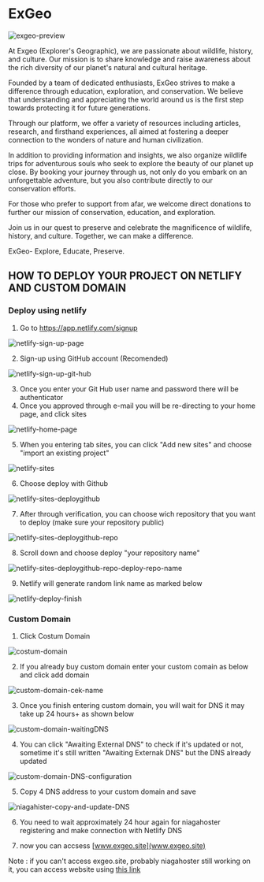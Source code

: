# ExGeo
![exgeo-preview](/assets/exgeo-preview.png)

At Exgeo (Explorer's Geographic), we are passionate about wildlife, history, and culture. Our mission is to share knowledge and raise awareness about the rich diversity of our planet's natural and cultural heritage.

Founded by a team of dedicated enthusiasts, ExGeo strives to make a difference through education, exploration, and conservation. We believe that understanding and appreciating the world around us is the first step towards protecting it for future generations.

Through our platform, we offer a variety of resources including articles, research, and firsthand experiences, all aimed at fostering a deeper connection to the wonders of nature and human civilization.

In addition to providing information and insights, we also organize wildlife trips for adventurous souls who seek to explore the beauty of our planet up close. By booking your journey through us, not only do you embark on an unforgettable adventure, but you also contribute directly to our conservation efforts.

For those who prefer to support from afar, we welcome direct donations to further our mission of conservation, education, and exploration.

Join us in our quest to preserve and celebrate the magnificence of wildlife, history, and culture. Together, we can make a difference.

ExGeo- Explore, Educate, Preserve.

## HOW TO DEPLOY YOUR PROJECT ON NETLIFY AND CUSTOM DOMAIN

### Deploy using netlify

1. Go to https://app.netlify.com/signup

![netlify-sign-up-page](/assets/netlify-sign-up.png)

2. Sign-up using GitHub account (Recomended)

![netlify-sign-up-git-hub](/assets/netlify-sign-up-github.png)

3. Once you enter your Git Hub user name and password there will be authenticator
4. Once you approved through e-mail you will be re-directing to your home page, and click sites

![netlify-home-page](/assets/netlify-home-page.png)

5. When you entering tab sites, you can click "Add new sites" and choose "import an existing project"

![netlify-sites](/assets/netlify-sites2.png)

6. Choose deploy with Github

![netlify-sites-deploygithub](/assets/netlify-sites-deploygithub.png)

7. After through verification, you can choose wich repository that you want to deploy (make sure your repository public)

![netlify-sites-deploygithub-repo](/assets/netlify-sites-deploygithub-repo.png)

8. Scroll down and choose deploy "your repository name"

![netlify-sites-deploygithub-repo-deploy-repo-name](/assets/netlify-sites-deploygithub-repo-deploy-repo-name.png)

9. Netlify will generate random link name as marked below

![netlify-deploy-finish](/assets/netlify-deployed.png)

### Custom Domain

1. Click Costum Domain

![costum-domain](/assets/netlify-custom-domain.png)

2. If you already buy custom domain enter your custom comain as below and click add domain

![custom-domain-cek-name](/assets/netlify-custom-domain-chekname.png)

3. Once you finish entering custom domain, you will wait for DNS it may take up 24 hours+ as shown below

![custom-domain-waitingDNS](/assets/netlify-custom-domain-waitingDNS.png)

4. You can click "Awaiting External DNS" to check if it's updated or not, sometime it's still written "Awaiting Externak DNS" but the DNS already updated

![custom-domain-DNS-configuration](/assets/netlify-custom-domain-DNS-configuration.png)

5. Copy 4 DNS address to your custom domain and save

![niagahister-copy-and-update-DNS](/assets/niagahoster-update-DNS2.png)

6. You need to wait approximately 24 hour again for niagahoster registering and make connection with Netlify DNS

7. now you can accsess [www.exgeo.site](www.exgeo.site)


Note : if you can't access exgeo.site, probably niagahoster still working on it, you can access website using [this link](https://idyllic-salmiakki-4b30a5.netlify.app/)
